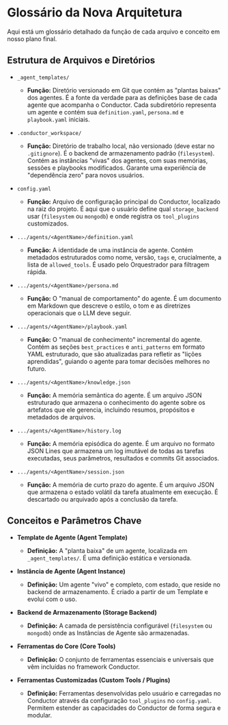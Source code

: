 # Glossário da Nova Arquitetura

Aqui está um glossário detalhado da função de cada arquivo e conceito em nosso plano final.

## Estrutura de Arquivos e Diretórios

*   `_agent_templates/`
    *   **Função:** Diretório versionado em Git que contém as "plantas baixas" dos agentes. É a fonte da verdade para as definições base de cada agente que acompanha o Conductor. Cada subdiretório representa um agente e contém sua `definition.yaml`, `persona.md` e `playbook.yaml` iniciais.

*   `.conductor_workspace/`
    *   **Função:** Diretório de trabalho local, não versionado (deve estar no `.gitignore`). É o backend de armazenamento padrão (`filesystem`). Contém as instâncias "vivas" dos agentes, com suas memórias, sessões e playbooks modificados. Garante uma experiência de "dependência zero" para novos usuários.

*   `config.yaml`
    *   **Função:** Arquivo de configuração principal do Conductor, localizado na raiz do projeto. É aqui que o usuário define qual `storage_backend` usar (`filesystem` ou `mongodb`) e onde registra os `tool_plugins` customizados.

*   `.../agents/<AgentName>/definition.yaml`
    *   **Função:** A identidade de uma instância de agente. Contém metadados estruturados como nome, versão, `tags` e, crucialmente, a lista de `allowed_tools`. É usado pelo Orquestrador para filtragem rápida.

*   `.../agents/<AgentName>/persona.md`
    *   **Função:** O "manual de comportamento" do agente. É um documento em Markdown que descreve o estilo, o tom e as diretrizes operacionais que o LLM deve seguir.

*   `.../agents/<AgentName>/playbook.yaml`
    *   **Função:** O "manual de conhecimento" incremental do agente. Contém as seções `best_practices` e `anti_patterns` em formato YAML estruturado, que são atualizadas para refletir as "lições aprendidas", guiando o agente para tomar decisões melhores no futuro.

*   `.../agents/<AgentName>/knowledge.json`
    *   **Função:** A memória semântica do agente. É um arquivo JSON estruturado que armazena o conhecimento do agente sobre os artefatos que ele gerencia, incluindo resumos, propósitos e metadados de arquivos.

*   `.../agents/<AgentName>/history.log`
    *   **Função:** A memória episódica do agente. É um arquivo no formato JSON Lines que armazena um log imutável de todas as tarefas executadas, seus parâmetros, resultados e commits Git associados.

*   `.../agents/<AgentName>/session.json`
    *   **Função:** A memória de curto prazo do agente. É um arquivo JSON que armazena o estado volátil da tarefa atualmente em execução. É descartado ou arquivado após a conclusão da tarefa.

## Conceitos e Parâmetros Chave

*   **Template de Agente (Agent Template)**
    *   **Definição:** A "planta baixa" de um agente, localizada em `_agent_templates/`. É uma definição estática e versionada.

*   **Instância de Agente (Agent Instance)**
    *   **Definição:** Um agente "vivo" e completo, com estado, que reside no backend de armazenamento. É criado a partir de um Template e evolui com o uso.

*   **Backend de Armazenamento (Storage Backend)**
    *   **Definição:** A camada de persistência configurável (`filesystem` ou `mongodb`) onde as Instâncias de Agente são armazenadas.

*   **Ferramentas do Core (Core Tools)**
    *   **Definição:** O conjunto de ferramentas essenciais e universais que vêm incluídas no framework Conductor.

*   **Ferramentas Customizadas (Custom Tools / Plugins)**
    *   **Definição:** Ferramentas desenvolvidas pelo usuário e carregadas no Conductor através da configuração `tool_plugins` no `config.yaml`. Permitem estender as capacidades do Conductor de forma segura e modular.
